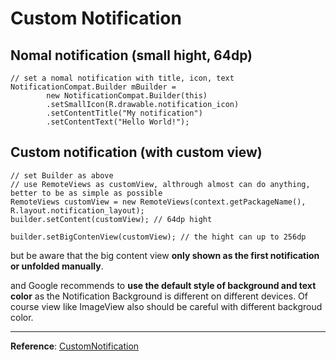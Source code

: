 # Custom Notification

## Nomal notification (small hight, 64dp)
```
// set a nomal notification with title, icon, text 
NotificationCompat.Builder mBuilder =
        new NotificationCompat.Builder(this)
        .setSmallIcon(R.drawable.notification_icon)
        .setContentTitle("My notification")
        .setContentText("Hello World!");
```

## Custom notification (with custom view)
```
// set Builder as above
// use RemoteViews as customView, althrough almost can do anything, better to be as simple as possible
RemoteViews customView = new RemoteViews(context.getPackageName(), R.layout.notification_layout);
builder.setContent(customView); // 64dp hight

builder.setBigContenView(customView); // the hight can up to 256dp
```
but be aware that the big content view __only shown as the first notification or unfolded manually__.

and Google recommends to __use the default style of background and text color__ as the Notification Background is different on different devices. Of course view like ImageView also should be careful with different backgroud color.

---
**Reference**:
[CustomNotification](https://developer.android.com/guide/topics/ui/notifiers/notifications.html?hl=ja#CustomNotification)
